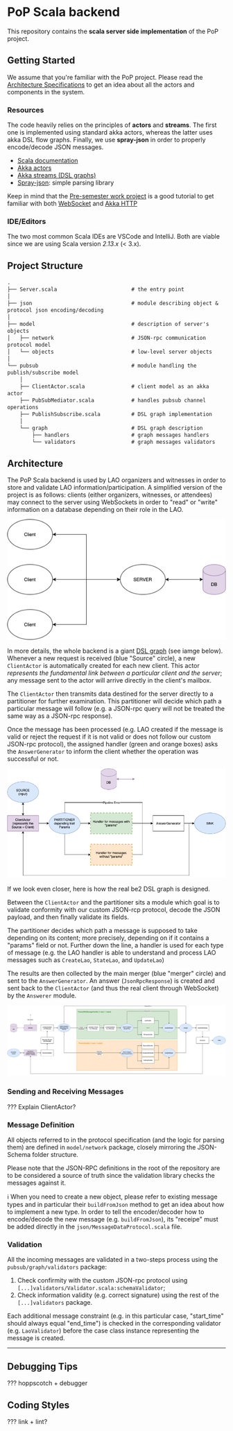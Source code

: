 # PoP Scala backend

This repository contains the **scala server side implementation** of the PoP project.


## Getting Started

We assume that you're familiar with the PoP project. Please read the [Architecture Specifications](https://docs.google.com/document/d/19r3rP6o8TO-xeZBM0GQzkHYQFSJtWy7UhjLhzzZVry4) to get an idea about all the actors and components in the system.


### Resources

The code heavily relies on the principles of **actors** and **streams**. The first one is implemented using standard akka actors, whereas the latter uses akka DSL flow graphs. Finally, we use **spray-json** in order to properly encode/decode JSON messages.

- [Scala documentation](https://www.scala-lang.org/files/archive/api/2.13.1/)
- [Akka actors](https://doc.akka.io/docs/akka/current/typed/index.html)
- [Akka streams (DSL graphs)](https://doc.akka.io/docs/akka/current/stream/stream-graphs.html)
- [Spray-json](https://github.com/spray/spray-json): simple parsing library

Keep in mind that the [Pre-semester work project](https://docs.google.com/document/d/1gGRNVSKO4NGe2zzvVs28qJzkoMgIScq1iAQQct980pg) is a good tutorial to get familiar with both [WebSocket](https://en.wikipedia.org/wiki/WebSocket) and [Akka HTTP](https://doc.akka.io/docs/akka-http/current/index.html)


### IDE/Editors

The two most common Scala IDEs are VSCode and IntelliJ. Both are viable since we are using Scala version *2.13.x* (< 3.x).


## Project Structure

```
.
├── Server.scala 						# the entry point
│
├── json 								# module describing object & protocol json encoding/decoding
│
├── model 								# description of server's objects
│	├── network 						# JSON-rpc communication protocol model
│	└── objects 						# low-level server objects
│
└── pubsub 								# module handling the publish/subscribe model
	│
	├── ClientActor.scala 				# client model as an akka actor
	├── PubSubMediator.scala 			# handles pubsub channel operations
	├── PublishSubscribe.scala 			# DSL graph implementation
	│
	└── graph							# DSL graph description
		├── handlers 					# graph messages handlers
		└── validators 					# graph messages validators
```


## Architecture

The PoP Scala backend is used by LAO organizers and witnesses in order to store and validate LAO information/participation. A simplified version of the project is as follows: clients (either organizers, witnesses, or attendees) may connect to the server using WebSockets in order to "read" or "write" information on a database depending on their role in the LAO.

<div align="center">
  <img alt="Simplified be2 project architecture" src="images/be2-simplified.png" width="600" />
</div>


In more details, the whole backend is a giant [DSL graph](https://doc.akka.io/docs/akka/current/stream/stream-graphs.html) (see iamge below). Whenever a new request is received (blue "Source" circle), a new `ClientActor` is automatically created for each new client. This actor *represents the fundamental link between a particular client and the server*; any message sent to the actor will arrive directly in the client's mailbox.

The `ClientActor` then transmits data destined for the server directly to a partitioner for further examination. This partitioner will decide which path a particular message will follow (e.g. a JSON-rpc query will not be treated the same way as a JSON-rpc response).

Once the message has been processed (e.g. LAO created if the message is valid or reject the request if it is not valid or does not follow our custom JSON-rpc protocol), the assigned handler (green and orange boxes) asks the `AnswerGenerator` to inform the client whether the operation was successful or not.

<div align="center">
  <img alt="Simplified be2 project architecture" src="images/be2-s.png" />
</div>


If we look even closer, here is how the real be2 DSL graph is designed.

Between the `ClientActor` and the partitioner sits a module which goal is to validate conformity with our custom JSON-rcp protocol, decode the JSON payload, and then finally validate its fields.

The partitioner decides which path a message is supposed to take depending on its content; more precisely, depending on if it contains a "params" field or not. Further down the line, a handler is used for each type of message (e.g. the LAO handler is able to understand and process LAO messages such as `CreateLao`, `StateLao`, and `UpdateLao`)

The results are then collected by the main merger (blue "merger" circle) and sent to the `AnswerGenerator`. An answer (`JsonRpcResponse`) is created and sent back to the `ClientActor` (and thus the real client through WebSocket) by the `Answerer` module.

<div align="center">
  <img alt="Simplified be2 project architecture" src="images/be2-graph.png" />
</div>


### Sending and Receiving Messages

??? Explain ClientActor?

### Message Definition

All objects referred to in the protocol specification (and the logic for parsing them)
are defined in `model/network` package, closely mirroring the JSON-Schema folder structure.

Please note that the JSON-RPC definitions in the root of the repository are to be considered
a source of truth since the validation library checks the messages against it.

:information_source: When you need to create a new object, please refer to existing message types and in particular
their `buildFromJson` method to get an idea about how to implement a new type. In order to tell the encoder/decoder how to encode/decode the new message (e.g. `buildFromJson`), its "receipe" must be added directly in the `json/MessageDataProtocol.scala` file.


### Validation

All the incoming messages are validated in a two-steps process using the `pubsub/graph/validators` package:
1. Check confirmity with the custom JSON-rpc protocol using `[...]validators/Validator.scala:schemaValidator`;
2. Check information validity (e.g. correct signature) using the rest of the `[...]validators` package.

Each additional message constraint (e.g. in this particular case, "start_time" should always equal "end_time") is checked in the corresponding validator (e.g. `LaoValidator`) before the case class instance representing the message is created.


---









## Debugging Tips

??? hoppscotch + debugger

## Coding Styles

??? link + lint?

